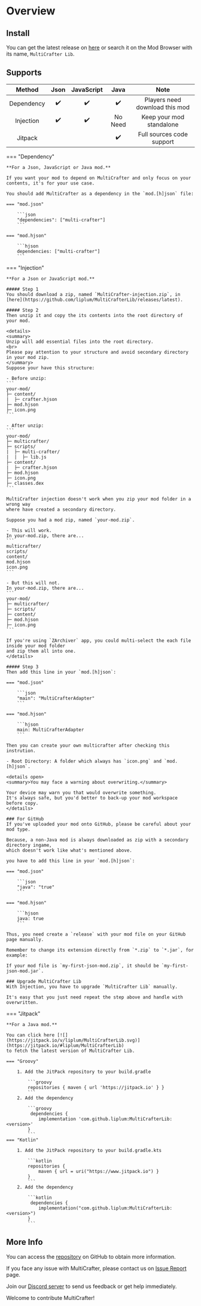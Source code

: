 # Overview

## Install

You can get the latest release on [here](https://github.com/liplum/MultiCrafterLib/releases/latest)
or search it on the Mod Browser with its name, `MultiCrafter Lib`.

## Supports

|   Method   | Json | JavaScript |  Java   |              Note              |
|:----------:|:----:|:----------:|:-------:|:------------------------------:|
| Dependency |  ✔️  |     ✔️     |   ✔️    | Players need download this mod |
| Injection  |  ✔️  |     ✔️     | No Need |    Keep your mod standalone    |
|  Jitpack   |      |            |   ✔️    |   Full sources code support    |

=== "Dependency"

    **For a Json, JavaScript or Java mod.**

    If you want your mod to depend on MultiCrafter and only focus on your contents, it's for your use case.
    
    You should add MultiCrafter as a dependency in the `mod.[h]json` file:
    
    === "mod.json"
    
        ```json
        "dependencies": ["multi-crafter"]
        ```
    
    === "mod.hjson"
    
        ```hjson
        dependencies: ["multi-crafter"]
        ```

=== "Injection"

    **For a Json or JavaScript mod.**

    ##### Step 1
    You should download a zip, named `MultiCrafter-injection.zip`, in [here](https://github.com/liplum/MultiCrafterLib/releases/latest).

    ##### Step 2
    Then unzip it and copy the its contents into the root directory of your mod.

    <details>
    <summary>
    Unzip will add essential files into the root directory.
    <br>
    Please pay attention to your structure and avoid secondary directory in your mod zip.
    </summary>
    Suppose your have this structure:

    - Before unzip:
    ```
    your-mod/
    ├─ content/
    |  ├─ crafter.hjson
    ├─ mod.hjson
    ├─ icon.png
    ```

    - After unzip:
    ```
    your-mod/
    ├─ multicrafter/
    ├─ scripts/
    |  ├─ multi-crafter/
    |  |  ├─ lib.js
    ├─ content/
    |  ├─ crafter.hjson
    ├─ mod.hjson
    ├─ icon.png
    ├─ classes.dex
    ```

    MultiCrafter injection doesn't work when you zip your mod folder in a wrong way 
    where have created a secondary directory.

    Suppose you had a mod zip, named `your-mod.zip`.
    
    - This will work.
    In your-mod.zip, there are...
    ```
    multicrafter/
    scripts/
    content/
    mod.hjson
    icon.png
    ```

    - But this will not.
    In your-mod.zip, there are...
    ```
    your-mod/
    ├─ multicrafter/
    ├─ scripts/
    ├─ content/
    ├─ mod.hjson
    ├─ icon.png
    ```
    
    If you're using `ZArchiver` app, you could multi-select the each file inside your mod folder 
    and zip them all into one.
    </details>

    ##### Step 3
    Then add this line in your `mod.[h]json`:

    === "mod.json"
    
        ```json
        "main": "MultiCrafterAdapter"
        ```
    
    === "mod.hjson"
    
        ```hjson
        main: MultiCrafterAdapter
        ```
    
    Then you can create your own multicrafter after checking this instrution.    
    
    - Root Directory: A folder which always has `icon.png` and `mod.[h]json`.

    <details open>
    <summary>You may face a warning about overwriting.</summary>

    Your device may warn you that would overwrite something.
    It's always safe, but you'd better to back-up your mod workspace before copy.
    </details>

    ### For GitHub
    If you've uploaded your mod onto GitHub, please be careful about your mod type.

    Because, a non-Java mod is always downloaded as zip with a secondary directory ingame,
    which doesn't work like what's mentioned above.

    you have to add this line in your `mod.[h]json`:

    === "mod.json"
    
        ```json
        "java": "true"
        ```
    
    === "mod.hjson"
    
        ```hjson
        java: true
        ```
    
    Thus, you need create a `release` with your mod file on your GitHub page manually.

    Remember to change its extension directly from `*.zip` to `*.jar`, for example:

    If your mod file is `my-first-json-mod.zip`, it should be `my-first-json-mod.jar`.

    ### Upgrade MultiCrafter Lib
    With Injection, you have to upgrade `MultiCrafter Lib` manually.

    It's easy that you just need repeat the step above and handle with overwritten.

=== "Jitpack"

    **For a Java mod.**

    You can click here [![](https://jitpack.io/v/liplum/MultiCrafterLib.svg)](https://jitpack.io/#liplum/MultiCrafterLib)
    to fetch the latest version of MultiCrafter Lib.
    
    === "Groovy"
    
        1. Add the JitPack repository to your build.gradle
        
            ```groovy
            repositories { maven { url 'https://jitpack.io' } }
            ``` 
        2. Add the dependency
        
            ```groovy
             dependencies {
                implementation 'com.github.liplum:MultiCrafterLib:<version>'
            }
            ```
    === "Kotlin"

        1. Add the JitPack repository to your build.gradle.kts
        
            ```kotlin
            repositories {
                maven { url = uri("https://www.jitpack.io") }
            }
            ``` 
        2. Add the dependency
        
            ```kotlin
             dependencies {
                implementation("com.github.liplum:MultiCrafterLib:<version>")
            }
            ```
## More Info

You can access the [repository](https://github.com/liplum/MultiCrafterLib) on GitHub to obtain more information.

If you face any issue with MultiCrafter, please contact us
on [Issue Report](https://github.com/liplum/MultiCrafterLib/issues) page.

Join our [Discord server](https://discord.gg/PDwyxM3waw) to send us feedback or get help immediately.

Welcome to contribute MultiCrafter!
